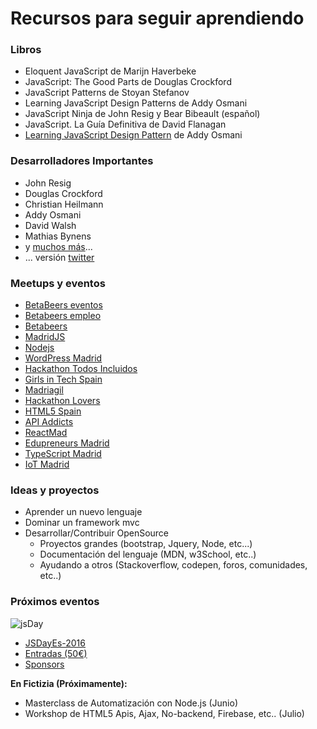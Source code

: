 # Recursos para seguir aprendiendo

### Libros

- Eloquent JavaScript de Marijn Haverbeke
- JavaScript: The Good Parts de Douglas Crockford
- JavaScript Patterns de Stoyan Stefanov
- Learning JavaScript Design Patterns de Addy Osmani
- JavaScript Ninja de John Resig y Bear Bibeault (español)
- JavaScript. La Guía Definitiva de David Flanagan
- [Learning JavaScript Design Pattern](http://addyosmani.com/resources/essentialjsdesignpatterns/book/) de Addy Osmani

### Desarrolladores Importantes

- John Resig
- Douglas Crockford
- Christian Heilmann
- Addy Osmani
- David Walsh
- Mathias Bynens
- y [muchos más](http://code.tutsplus.com/articles/33-developers-you-must-subscribe-to-as-a-javascript-junkie--net-18151)...
- ... versión [twitter](http://blog.crossrider.com/post/28828010399/25-js-developers-you-must-follow-on-twitter)

### Meetups y eventos


- [BetaBeers eventos](https://betabeers.com/event/)
- [Betabeers empleo](https://betabeers.com/post/)
- [Betabeers](https://betabeers.com/)
- [MadridJS](http://www.meetup.com/es/madridjs/)
- [Nodejs](http://www.meetup.com/es/Node-js-Madrid/)
- [WordPress Madrid](http://www.meetup.com/es/WordPress-Madrid/)
- [Hackathon Todos Incluidos](http://www.meetup.com/es/Hackathon-Todos-Incluidos/)
- [Girls in Tech Spain](http://spain.girlsintech.org/)
- [Madriagil](http://www.meetup.com/es/madriagil/)
- [Hackathon Lovers](http://www.meetup.com/es/Hackathon-Lovers/)
- [HTML5 Spain](http://www.meetup.com/es/HTML5-Spain/)
- [API Addicts](http://www.meetup.com/es/ApiAddicts/)
- [ReactMad](http://www.meetup.com/es/ReactMad/)
- [Edupreneurs Madrid](http://www.meetup.com/es/edupreneursMAD/)
- [TypeScript Madrid](http://www.meetup.com/es/Typescript-Madrid/)
- [IoT Madrid](http://www.meetup.com/es/iotmadrid/)

### Ideas y proyectos

- Aprender un nuevo lenguaje
- Dominar un framework mvc
- Desarrollar/Contribuir OpenSource
    - Proyectos grandes (bootstrap, Jquery, Node, etc...)
    - Documentación del lenguaje (MDN, w3School, etc..)
    - Ayudando a otros (Stackoverflow, codepen, foros, comunidades, etc..)


### Próximos eventos

![jsDay](http://www.channelbiz.es/wp-content/uploads/2016/03/JSDayEs-2016.jpg)
- [JSDayEs-2016](http://www.jsday.es/)
- [Entradas (50€)](http://www.jsday.es/#tickets)
- [Sponsors](http://www.jsday.es/#sponsors)

**En Fictizia (Próximamente):**
- Masterclass de Automatización con Node.js (Junio)
- Workshop de HTML5 Apis, Ajax, No-backend, Firebase, etc.. (Julio)